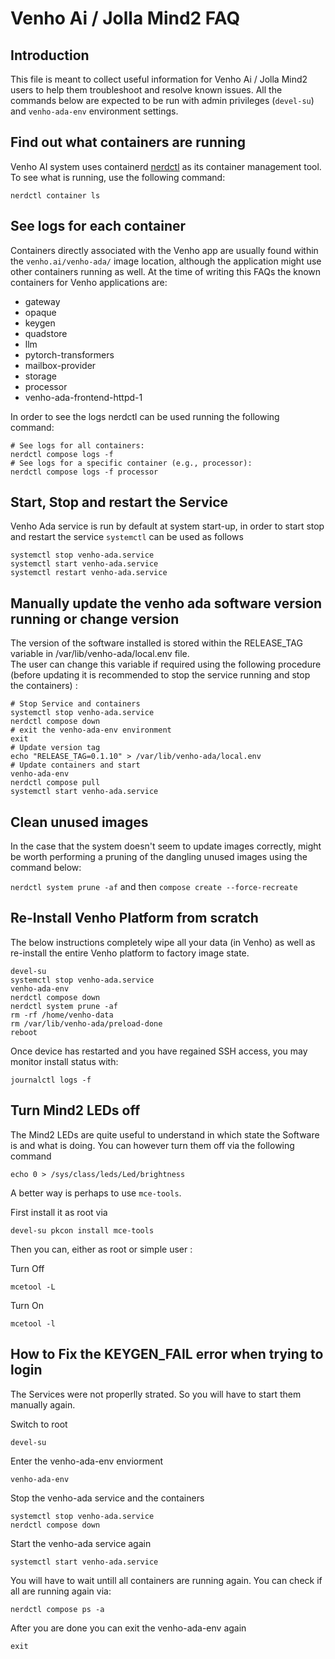 # Venho Ai / Jolla Mind2 FAQ

## Introduction

This file is meant to collect useful information for Venho Ai / Jolla Mind2 users to help them troubleshoot and resolve known issues.
All the commands below are expected to be run with admin privileges (`devel-su`) and `venho-ada-env` environment settings.

## Find out what containers are running

Venho AI system uses containerd [nerdctl](https://github.com/containerd/nerdctl) as its container management tool. To see what is running, use the following command:

`nerdctl container ls`

## See logs for each container

Containers directly associated with the Venho app are usually found within the `venho.ai/venho-ada/` image location, although the application might use other containers running as well.
At the time of writing this FAQs the known containers for Venho applications are:

- gateway
- opaque
- keygen
- quadstore
- llm
- pytorch-transformers
- mailbox-provider
- storage
- processor
- venho-ada-frontend-httpd-1

In order to see the logs nerdctl can be used running the following command:

```
# See logs for all containers:
nerdctl compose logs -f
# See logs for a specific container (e.g., processor):
nerdctl compose logs -f processor
```

## Start, Stop and restart the Service

Venho Ada service is run by default at system start-up, in order to start stop and restart the service `systemctl` can be used as follows

```
systemctl stop venho-ada.service
systemctl start venho-ada.service
systemctl restart venho-ada.service
```

## Manually update the venho ada software version running or change version

The version of the software installed is stored within the RELEASE_TAG variable in /var/lib/venho-ada/local.env file.  
The user can change this variable if required using the following procedure (before updating it is recommended to stop the service running and stop the containers) :
```
# Stop Service and containers
systemctl stop venho-ada.service
nerdctl compose down
# exit the venho-ada-env environment
exit
# Update version tag
echo "RELEASE_TAG=0.1.10" > /var/lib/venho-ada/local.env 
# Update containers and start
venho-ada-env
nerdctl compose pull 
systemctl start venho-ada.service 
```
## Clean unused images 

In the case that the system doesn't seem to update images correctly, might be worth performing a pruning of the dangling unused images using the command below:

`nerdctl system prune -af`
and then 
`compose create --force-recreate` 

## Re-Install Venho Platform from scratch

The below instructions completely wipe all your data (in Venho) as well as re-install the entire Venho platform to factory image state.

```
devel-su
systemctl stop venho-ada.service
venho-ada-env
nerdctl compose down
nerdctl system prune -af
rm -rf /home/venho-data
rm /var/lib/venho-ada/preload-done
reboot
```

Once device has restarted and you have regained SSH access, you may monitor install status with:

```
journalctl logs -f
```

## Turn Mind2 LEDs off

The Mind2 LEDs are quite useful to understand in which state the Software is and what is doing.
You can however turn them off via the following command

`echo 0 > /sys/class/leds/Led/brightness`

A better way is perhaps to use `mce-tools`.

First install it as root via

``` shell
devel-su pkcon install mce-tools
```

Then you can, either as root or simple user :

Turn Off
``` shell
mcetool -L
```

Turn On
``` shell
mcetool -l
```
## How to Fix the KEYGEN_FAIL error when trying to login
The Services were not properlly strated. So you will have to start them manually again.

Switch to root
``` shell
devel-su
```

Enter the venho-ada-env enviorment
``` shell
venho-ada-env
```

Stop the venho-ada service and the containers
``` shell
systemctl stop venho-ada.service
nerdctl compose down
```

Start the venho-ada service again
``` shell
systemctl start venho-ada.service
```

You will have to wait untill all containers are running again. You can check if all are running again via:
```shell
nerdctl compose ps -a
```

After you are done you can exit the venho-ada-env again
``` shell
exit
```
